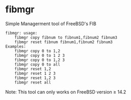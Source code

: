 # fibmgr
Simple Managerment tool of FreeBSD's FIB

```
fibmgr: usage:
	fibmgr copy fibnum to fibnum1,fibnum2 fibnum3
	fibmgr reset fibnum fibnum1,fibnum2 fibnum3
Examples:
	fibmgr copy 0 to 1,2
	fibmgr copy 0 to 1 2 3
	fibmgr copy 0 to 1,2 3
	fibmgr copy 0 to all
	fibmgr reset 1,2
	fibmgr reset 1 2 3
	fibmgr reset 1,2 3
	fibmgr reset all
```

Note: This tool can only works on FreeBSD version ≥ 14.2